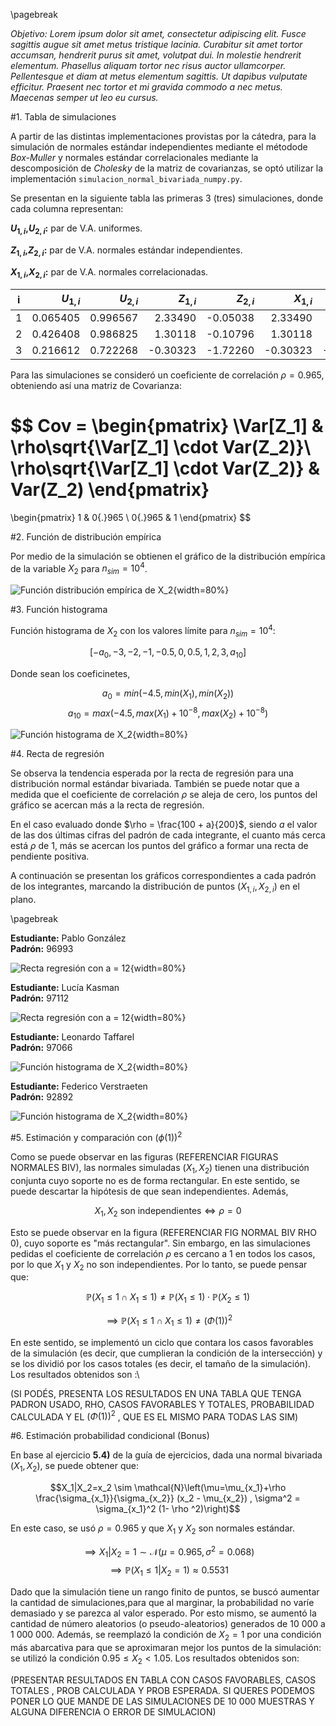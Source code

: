 \pagebreak

*Objetivo: Lorem ipsum dolor sit amet, consectetur adipiscing elit. Fusce sagittis augue sit amet metus tristique lacinia. Curabitur sit amet tortor accumsan, hendrerit purus sit amet, volutpat dui. In molestie hendrerit elementum. Phasellus aliquam tortor nec risus auctor ullamcorper. Pellentesque et diam at metus elementum sagittis. Ut dapibus vulputate efficitur. Praesent nec tortor et mi gravida commodo a nec metus. Maecenas semper ut leo eu cursus.*

#1. Tabla de simulaciones

A partir de las distintas implementaciones provistas por la cátedra, para la simulación de normales estándar independientes mediante el métodode *Box-Muller* y normales estándar correlacionales mediante la descomposición de *Cholesky* de la matriz de covarianzas, se optó utilizar la implementación `simulacion_normal_bivariada_numpy.py`.

Se presentan en la siguiente tabla las primeras 3 (tres) simulaciones, donde cada columna representan:

**$U_{1,i}$,$U_{2,i}$:** par de V.A. uniformes.

**$Z_{1,i}$,$Z_{2,i}$:** par de V.A. normales estándar independientes.

**$X_{1,i}$,$X_{2,i}$:** par de V.A. normales correlacionadas.


| i |$U_{1,i}$|$U_{2,i}$|$Z_{1,i}$|$Z_{2,i}$|$X_{1,i}$|$X_{2,i}$|
|:-:|--------:|--------:|--------:|--------:|--------:|--------:|
| 1 | 0.065405| 0.996567|  2.33490| -0.05038|  2.33490|  2.23997|
| 2 | 0.426408| 0.986825|  1.30118| -0.10796|  1.30118|  1.22732|
| 3 | 0.216612| 0.722268| -0.30323| -1.72260| -0.30323|-0.744368|

Para las simulaciones se consideró un coeficiente de correlación $\rho = 0{.}965$, obteniendo así una matriz de Covarianza:

$$
Cov =
 \begin{pmatrix}
  \Var[Z_1] & \rho\sqrt{\Var[Z_1] \cdot Var(Z_2)}\\
  \rho\sqrt{\Var[Z_1] \cdot Var(Z_2)} & Var(Z_2) 
 \end{pmatrix}
=
 \begin{pmatrix}
  1 & 0{.}965 \\
  0{.}965 & 1
 \end{pmatrix}
$$

#2. Función de distribución empírica

Por medio de la simulación se obtienen el gráfico de la distribución empírica de la variable $X_2$ para $n_{sim} = 10^4$.

![Función distribución empírica de $X_2$](img/fde.png){width=80%}

#3. Función histograma

Función histograma de $X_2$ con los valores límite para $n_{sim} = 10^4$: 

$$[-a_0, -3, -2, -1, -0{.}5, 0, 0{.}5, 1, 2, 3, a_{10}]$$

Donde sean los coeficinetes,

$$a_0 = min(-4{.}5, min(X_1), min(X_2))$$
$$a_{10} = max(-4{.}5, max(X_1) + 10^{-8}, max(X_2) + 10^{-8})$$

![Función histograma de $X_2$](img/hist.png){width=80%}

#4. Recta de regresión

Se observa la tendencia esperada por la recta de regresión para una distribución normal estándar bivariada.
También se puede notar que a medida que el coeficiente de correlación $\rho$ se aleja de cero, los puntos del gráfico se acercan más a la recta de regresión. 

En el caso evaluado donde $\rho = \frac{100 + a}{200}$, siendo $a$ el valor de las dos últimas cifras del padrón de cada integrante, el cuanto más cerca está $\rho$ de 1, más se acercan los puntos del gráfico a formar una recta de pendiente positiva.

A continuación se presentan los gráficos correspondientes a cada padrón de los integrantes, marcando la distribución de  puntos $(X_{1,i} , X_{2,i})$ en el plano.

\pagebreak

**Estudiante:** Pablo González\
**Padrón:** 96993

![Recta regresión con a = 12](img/foo5_Pablo.png){width=80%}

**Estudiante:** Lucía Kasman\
**Padrón:** 97112

![Recta regresión con a = 12](img/foo5_Lucia.png){width=80%}

**Estudiante:** Leonardo Taffarel\
**Padrón:** 97066

![Función histograma de $X_2$](img/foo5_Leo.png){width=80%}

**Estudiante:** Federico Verstraeten\
**Padrón:** 92892

![Función histograma de $X_2$](img/foo5_Fede.png){width=80%}

#5. Estimación y comparación con $(\phi(1))^2$

Como se puede observar en las figuras (REFERENCIAR FIGURAS NORMALES BIV),  las normales simuladas $(X_1,X_2)$ tienen una distribución conjunta cuyo soporte no es de forma rectangular. En este sentido, se puede descartar la hipótesis de que sean independientes. Además, 

$$X_1 , X_2 \textrm{ son independientes} \iff \rho = 0$$

Esto se puede observar en la figura (REFERENCIAR FIG NORMAL BIV RHO 0), cuyo soporte es "más rectangular". Sin embargo, en las simulaciones pedidas el coeficiente de correlación $\rho$ es cercano a 1 en todos los casos, por lo que $X_1$ y $X_2$ no son independientes. Por lo tanto, se puede pensar que:

$$\mathbb{P}(X_1 \leq 1 \cap X_1 \leq 1) \neq \mathbb{P}(X_1 \leq 1) \cdot \mathbb{P}(X_2 \leq 1)$$

$$\implies \mathbb{P}(X_1 \leq 1 \cap X_1 \leq 1) \neq (\Phi(1))^2$$

En este sentido, se implementó un ciclo que contara los casos favorables de la simulación (es decir, que cumplieran la condición de la intersección) y se los dividió por los casos totales (es decir, el tamaño de la simulación). Los resultados obtenidos son :\\

(SI PODÉS, PRESENTA LOS RESULTADOS EN UNA TABLA QUE TENGA PADRON USADO, RHO, CASOS FAVORABLES Y TOTALES, PROBABILIDAD CALCULADA Y EL $(\Phi(1))^2$ , QUE ES EL MISMO PARA TODAS LAS SIM)

  
#6. Estimación probabilidad condicional (Bonus)

En base al ejercicio **5.4)** de la guía de ejercicios, dada una normal bivariada $(X_1,X_2)$, se puede obtener que:

$$X_1|X_2=x_2 \sim \mathcal{N}\left(\mu=\mu_{x_1}+\rho \frac{\sigma_{x_1}}{\sigma_{x_2}} (x_2 - \mu_{x_2}) , \sigma^2 = \sigma_{x_1}^2 (1- \rho ^2)\right)$$

En este caso, se usó $\rho=0{.}965$  y que $X_1$ y $X_2$ son normales estándar. 

$$\implies X_1|X_2=1 \sim \mathcal{N}(\mu=0{.}965 , \sigma^2 = 0{.}068)$$
$$\implies \mathbb{P}(X_1 \leq 1|X_2=1) \approx 0{.}5531$$

Dado que la simulación tiene un rango finito de puntos, se buscó aumentar la cantidad de simulaciones,para que al marginar, la probabilidad no varíe  demasiado y se parezca al valor esperado. Por esto mismo, se aumentó la cantidad de número aleatorios (o pseudo-aleatorios) generados de 10 000 a 1 000 000. Además, se reemplazó la condición de $X_2 = 1$ por una condición más abarcativa para que se aproximaran mejor los puntos de la simulación: se utilizó la condición $0{.}95 \leq X_2 < 1{.}05$. Los resultados obtenidos son:

(PRESENTAR RESULTADOS EN TABLA CON CASOS FAVORABLES, CASOS TOTALES , PROB CALCULADA Y PROB ESPERADA. SI QUERES PODEMOS PONER LO QUE MANDE DE LAS SIMULACIONES DE 10 000 MUESTRAS Y ALGUNA DIFERENCIA O ERROR DE SIMULACION)

